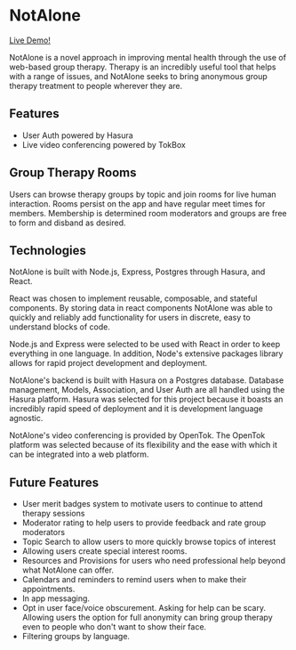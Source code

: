 # NotAlone
[Live Demo!](www.demo.com)

NotAlone is a novel approach in improving mental health through the use of web-based group therapy. Therapy is an incredibly useful tool that helps with a range of issues, and NotAlone seeks to bring anonymous group therapy treatment to people wherever they are.

## Features
+ User Auth powered by Hasura
+ Live video conferencing powered by TokBox

## Group Therapy Rooms  
Users can browse therapy groups by topic and join rooms for live human interaction. Rooms persist on the app and have regular meet times for members. Membership is determined room moderators and groups are free to form and disband as desired.

## Technologies
NotAlone is built with Node.js, Express, Postgres through Hasura, and React.

React was chosen to implement reusable, composable, and stateful components. By storing  data in react components NotAlone was able to quickly and reliably add functionality for users in discrete, easy to understand blocks of code.

Node.js and Express were selected to be used with React in order to keep everything in one language. In addition, Node's extensive packages library allows for rapid project development and deployment.

NotAlone's backend is built with Hasura on a Postgres database. Database management, Models, Association, and User Auth are all handled using the Hasura platform. Hasura was selected for this project because it boasts an incredibly rapid speed of deployment and it is development language agnostic.

NotAlone's video conferencing is provided by OpenTok. The OpenTok platform was selected because of its flexibility and the ease with which it can be integrated into a web platform.


## Future Features
+ User merit badges system to motivate users to continue to attend therapy sessions
+ Moderator rating to help users to provide feedback and rate group moderators
+ Topic Search to allow users to more quickly browse topics of interest
+ Allowing users create special interest rooms.
+ Resources and Provisions for users who need professional help beyond what NotAlone can offer.
+ Calendars and reminders to remind users when to make their appointments.
+ In app messaging.
+ Opt in user face/voice obscurement. Asking for help can be scary. Allowing users the option for full anonymity can bring group therapy even to people who don't want to show their face.
+ Filtering groups by language.
